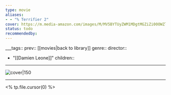 ```yaml
---
type: movie
aliases:
- - "% Terrifier 2"
cover: https://m.media-amazon.com/images/M/MV5BYTUyZWM1MDgtMGZiZi00OWZlLTgwNzItZGU3NTkwN2I4OWNiXkEyXkFqcGc@._V1_SX300.jpg
status: todo
recommendedby:
---
```

___tags:: prev:: [[movies|back to library]]
genre::
director:: 
  - "[[Damien Leone]]"
children::
___
![cover|150](https://m.media-amazon.com/images/M/MV5BYTUyZWM1MDgtMGZiZi00OWZlLTgwNzItZGU3NTkwN2I4OWNiXkEyXkFqcGc@._V1_SX300.jpg)
___
<% tp.file.cursor(0) %>
